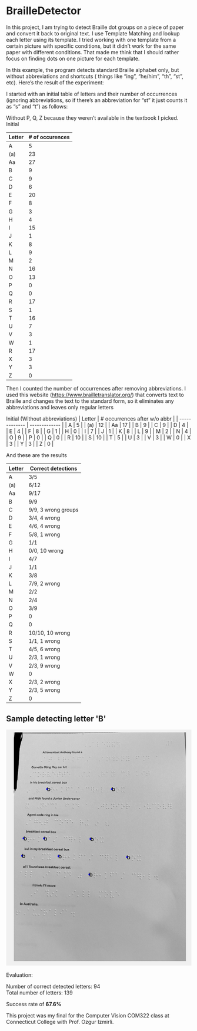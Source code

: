 # BrailleDetector
In this project, I am trying to detect Braille dot groups on a piece of paper and convert it back to original text. I use Template Matching and lookup each letter using its template. I tried working with one template from a certain picture with specific conditions, but it didn’t work for the same paper with different conditions. That made me think that I should rather focus on finding dots on one picture for each template.

In this example, the program detects standard Braille alphabet only, but without abbreviations and shortcuts ( things like “ing”, “he/him”, “th”, “st”, etc). Here’s the result of the experiment:

I started with an initial table of letters and their number of occurrences (ignoring abbreviations, so if there’s an abbreviation for “st” it just counts it as “s” and “t”) as follows:

Without P, Q, Z because they weren’t available in the textbook I picked.
Initial

| Letter  | # of occurences |
| ------------- | ------------- |
| A  | 5 |
| (a)  | 23  |
| Aa  | 27  |
| B  | 9  |
| C  | 9  |
| D  | 6  |
| E  | 20  |
| F  | 8  |
| G  | 3  |
| H  | 4  |
| I  | 15  |
| J  | 1  |
| K  | 8  |
| L  | 9  |
| M  | 2  |
| N  | 16  |
| O  | 13  |
| P  | 0  |
| Q  | 0  |
| R  | 17  |
| S  | 1  |
| T  | 16  |
| U  | 7  |
| V  | 3  |
| W  | 1  |
| R  | 17  |
| X  | 3  |
| Y  | 3  |
| Z  | 0  |


Then I counted the number of occurrences after removing abbreviations. I used this website (https://www.brailletranslator.org/) that converts text to Braille and changes the text to the standard form, so it eliminates any abbreviations and leaves only regular letters

Initial (Without abbreviations)
| Letter  | # occurrences after w/o abbr |
| ------------- | ------------- |
| A  | 5 |
| (a)  | 12  |
| Aa  | 17  |
| B  | 9  |
| C  | 9  |
| D  | 4  |
| E  | 4  |
| F  | 8  |
| G  | 1  |
| H  | 0  |
| I  | 7  |
| J  | 1  |
| K  | 8  |
| L  | 9  |
| M  | 2  |
| N  | 4  |
| O  | 9  |
| P  | 0  |
| Q  | 0  |
| R  | 10  |
| S  | 10  |
| T  | 5  |
| U  | 3  |
| V  | 3  |
| W  | 0  |
| X  | 3  |
| Y  | 3  |
| Z  | 0  |

And these are the results

| Letter  | Correct detections |
| ------------- | ------------- |
| A  | 3/5 |
| (a)  | 6/12  |
| Aa  | 9/17  |
| B  | 9/9  |
| C  | 9/9, 3 wrong groups  |
| D  | 3/4, 4 wrong  |
| E  | 4/6, 4 wrong  |
| F  | 5/8, 1 wrong  |
| G  | 1/1  |
| H  | 0/0, 10 wrong  |
| I  | 4/7  |
| J  | 1/1  |
| K  | 3/8  |
| L  | 7/9, 2 wrong  |
| M  | 2/2  |
| N  | 2/4  |
| O  | 3/9  |
| P  | 0  |
| Q  | 0  |
| R  | 10/10, 10 wrong  |
| S  | 1/1, 1 wrong  |
| T  | 4/5, 6 wrong  |
| U  | 2/3, 1 wrong  |
| V  | 2/3, 9 wrong  |
| W  | 0  |
| X  | 2/3, 2 wrong  |
| Y  | 2/3, 5 wrong  |
| Z  | 0  |

## Sample detecting letter 'B'

![Sample detecting letter 'B'](https://github.com/AdhamKhalifa/BrailleDetector/blob/main/screenshot_b.png?raw=true)




Evaluation:

Number of correct detected letters: 94 <br/>
Total number of letters: 139

Success rate of **67.6%**

This project was my final for the Computer Vision COM322 class at Connecticut College with Prof. Ozgur Izmirli.
